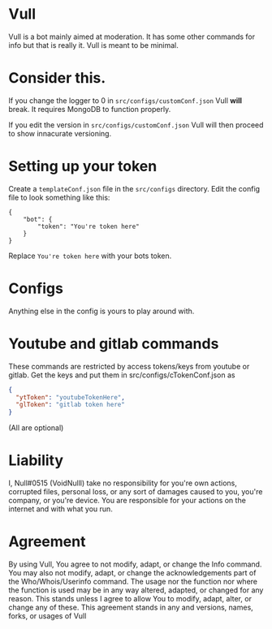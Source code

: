 # Vull

Vull is a bot mainly aimed at moderation. It has some other commands for info but that is really it.
Vull is meant to be minimal.

# Consider this.

If you change the logger to 0 in `src/configs/customConf.json` Vull **will** break. It requires MongoDB to function properly.

If you edit the version in `src/configs/customConf.json` Vull will then proceed to show innacurate versioning.

# Setting up your token

Create a `templateConf.json` file in the `src/configs` directory.
Edit the config file to look something like this:
```
{
    "bot": {
        "token": "You're token here"
    }
}
```
Replace `You're token here` with your bots token.

# Configs

Anything else in the config is yours to play around with.

# Youtube and gitlab commands

These commands are restricted by access tokens/keys from youtube or gitlab.
Get the keys and put them in src/configs/cTokenConf.json as

```json
{
  "ytToken": "youtubeTokenHere",
  "glToken": "gitlab token here"
}
```
(All are optional)

# Liability

I, Null#0515 (VoidNulll) take no responsibility for you're own actions, corrupted files, personal loss, or any sort of damages caused to you, you're company, or you're device. You are responsible for your actions on the internet and with what you run.

# Agreement

By using Vull, You agree to not modify, adapt, or change the Info command. You may also not modify, adapt, or change the acknowledgements part of the Who/Whois/Userinfo command. The usage nor the function nor where the function is used may be in any way altered, adapted, or changed for any reason.
This stands unless I agree to allow You to modify, adapt, alter, or change any of these.
This agreement stands in any and versions, names, forks, or usages of Vull
